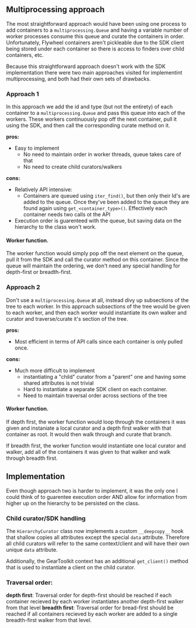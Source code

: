 ## Multiprocessing approach

The most straightforward approach would have been using one process to add containers to a `multiprocessing.Queue` and having a variable number of worker processes consume this queue and curate the containers in order.  Unfortunately, Flywheel containers aren't pickleable due to the SDK client being stored under each container so there is access to finders over child containers, etc.

Because this straightforward approach doesn't work with the SDK implementation there were two main approaches visited for implementint multiprocessing, and both had their own sets of drawbacks.

### Approach 1

In this approach we add the id and type (but not the entirety) of each container to a `multiprocessing.Queue` and pass this queue into each of the workers.  These workers continuously pop off the next container, pull it using the SDK, and then call the corresponding curate method on it.

__pros:__
* Easy to implement
    * No need to maintain order in worker threads, queue takes care of that
    * No need to create child curators/walkers

__cons:__ 
* Relatively API intensive:
    * Containers are queued using `iter_find()`, but then only their Id's are added to the queue.  Once they've been added to the queue they are found again using `get_<container_type>()`.  Effectively each container needs two calls ot the API
* Execution order is guarenteed with the queue, but saving data on the hierarchy to the class won't work.

#### Worker function.

The worker function would simply pop off the next element on the queue, pull it from the SDK and call the curator method on this container.  Since the queue will maintain the ordering, we don't need any special handling for depth-first or breadth-first.

### Approach 2

Don't use a `multiprocessing.Queue` at all, instead divy up subsections of the tree to each worker.  In this approach subsections of the tree would be given to each worker, and then each worker would instantiate its own walker and curator and traverse/curate it's section of the tree.

__pros:__
* Most efficient in terms of API calls since each container is only pulled once.

__cons:__
* Much more difficult to implement
    * instantiating a "child" curator from a "parent" one and having some shared attributes is not trivial
    * Hard to instantiate a separate SDK client on each container.
    * Need to maintain traversal order across sections of the tree

#### Worker function.

If depth first, the worker function would loop through the containers it was given and instaniate a local curator and a depth first walker with that container as root.  It would then walk through and curate that branch.

If breadth first, the worker function would instantiate one local curator and walker, add all of the containers it was given to that walker and walk through breadth first.


## Implementation
Even though approach two is harder to implement, it was the only one I could think of to guarentee execution order AND allow for information from higher up on the hierarchy to be persisted on the class.


### Child curator/SDK handling

The `HierarchyCurator` class now implements a custom `__deepcopy__` hook that shallow copies all attributes except the special `data` attribute. Therefore all child curators will refer to the same context/client and will have their own unique `data` attribute.


Additionally, the GearToolkit context has an additional `get_client()` method that is used to instantiate a client on the child curator.


### Traversal order:

__depth first__: Traversal order for depth-first should be reached if each container recieved by each worker instantiates another depth-first walker from that level
__breadth first__: Traversal order for bread-first should be reached if all containers recieved by each worker are added to a single breadth-first walker from that level.




